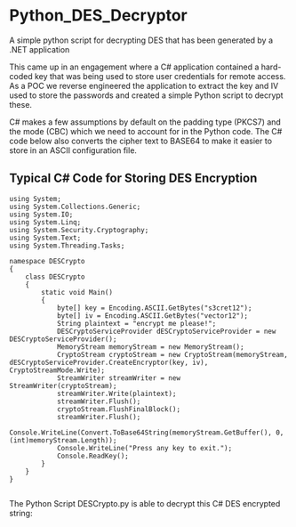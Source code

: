 # Python_DES_Decryptor
A simple python script for decrypting DES that has been generated by a .NET application

This came up in an engagement where a C# application contained a hard-coded key that was being used to store user credentials for remote access.  As a POC we reverse engineered the application to extract the key and IV used to store the passwords and created a simple Python script to decrypt these.

C# makes a few assumptions by default on the padding type (PKCS7) and the mode (CBC) which we need to account for in the Python code.
The C# code below also converts the cipher text to BASE64 to make it easier to store in an ASCII configuration file.

## Typical C# Code for Storing DES Encryption

```CSharp
using System;
using System.Collections.Generic;
using System.IO;
using System.Linq;
using System.Security.Cryptography;
using System.Text;
using System.Threading.Tasks;

namespace DESCrypto
{
    class DESCrypto
    {
        static void Main()
        {
            byte[] key = Encoding.ASCII.GetBytes("s3cret12");
            byte[] iv = Encoding.ASCII.GetBytes("vector12");
            String plaintext = "encrypt me please!";
            DESCryptoServiceProvider dESCryptoServiceProvider = new DESCryptoServiceProvider();
            MemoryStream memoryStream = new MemoryStream();
            CryptoStream cryptoStream = new CryptoStream(memoryStream, dESCryptoServiceProvider.CreateEncryptor(key, iv), CryptoStreamMode.Write);
            StreamWriter streamWriter = new StreamWriter(cryptoStream);
            streamWriter.Write(plaintext);
            streamWriter.Flush();
            cryptoStream.FlushFinalBlock();
            streamWriter.Flush();
            Console.WriteLine(Convert.ToBase64String(memoryStream.GetBuffer(), 0, (int)memoryStream.Length));
            Console.WriteLine("Press any key to exit.");
            Console.ReadKey();
        }
    }
}


```

The Python Script DESCrypto.py is able to decrypt this C# DES encrypted string:


